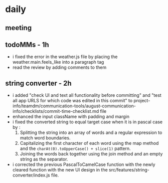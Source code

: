 # daily

## meeting

## todoMMs - 1h
* i fixed the error in the weather.js file by placing the weather.main.feels_like into a paragraph tag
* read the review by adding comments to them

## string converter - 2h
* i added "check UI and text all functionality before committing" and "test all app URLS for which code was edited in this commit" to project-info/teamdm/communication-tools/august-communication-info/checklists/commit-time-checklist.md file
* enhanced the input className with padding and margin
* i fixed the converted string to equal target case when it is in pascal case by :
  1. Splitting the string into an array of words and a regular expression to match word boundaries.
  2. Capitalizing the first character of each word using the map method and the `charAt(0).toUpperCase() + slice(1)` pattern.
  3. Joining the words back together using the join method and an empty string as the separator.
* i corrected the previous PascalToCamelCase function with the newly cleared function with the new UI design in the src/features/string-converter/index.js file.